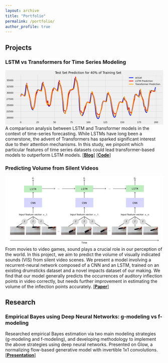 ```yaml
---
layout: archive
title: "Portfolio"
permalink: /portfolio/
author_profile: true
---
```

## Projects

### LSTM vs Transformers for Time Series Modeling
![Example graph of LSTM vs Transformers](/images/lstm_transformer_ex_graph.png)
A comparison analysis between LSTM and Transformer models in the context of time-series forecasting. While LSTMs have long been a cornerstone, the advent of Transformers has sparked significant interest due to their attention mechanisms. In this study, we pinpoint which particular features of time series datasets could lead transformer-based models to outperform LSTM models. [[**Blog**]](https://deep-learning-mit.github.io/staging/blog/2023/time-series-lstm-transformer/)
[[**Code**]](https://github.com/rwxhuang/lstm_vs_transformers)

### Predicting Volume from Silent Videos
![Architecture Diagram](/images/architecture_diagram.png)
From movies to video games, sound plays a crucial role in our perception of the world. In this project, we aim to predict the volume of visually indicated sounds (VIS) from silent video scenes. We present a model involving a recurrent-neural network composed of a CNN and an LSTM, trained on an existing drumsticks dataset and a novel impacts dataset of our making. We find that our model generally predicts the occurrences of auditory inflection points in video correctly, but needs further improvement in estimating the volume of the inflection points accurately. [[**Paper**]](/files/comp_vision_final_project.pdf)

## Research

### Empirical Bayes using Deep Neural Networks: g-modeling vs f-modeling
Researched empirical Bayes estimation via two main modeling strategies (g-modeling and f-modeling), and developing methodology to implement the above strategies using deep neural networks. Presented on Glow, a normalizing flow-based generative model with invertible 1x1 convolutions. [[**Presentation**]](/files/glow_presentation.pdf)
